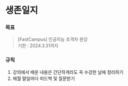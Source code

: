 # 생존일지

### 목표
> [FastCampus] 인공지능 초격차 완강  
> 기한 : 2024.3.31까지

### 규칙
1. 강의에서 배운 내용은 간단하게라도 꼭 수강한 날에 정리하기
2. 매월 말일마다 피드백 및 질문받기
